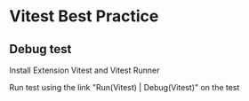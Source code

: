 # Vitest Best Practice


## Debug test
Install Extension Vitest and Vitest Runner

Run test using the link "Run(Vitest) | Debug(Vitest)" on the test




